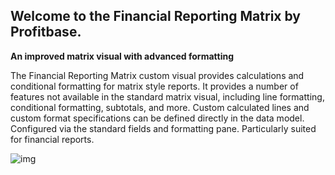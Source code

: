 ## Welcome to the Financial Reporting Matrix by Profitbase.

**An improved matrix visual with advanced formatting**

The Financial Reporting Matrix custom visual provides calculations and conditional formatting for matrix style reports. It provides a number of features not available in the standard matrix visual, including line formatting, conditional formatting, subtotals, and more. Custom calculated lines and custom format specifications can be defined directly in the data model. Configured via the standard fields and formatting pane. Particularly suited for financial reports.

![img](https://profitbasedocs.blob.core.windows.net/images/powerbi.png)
